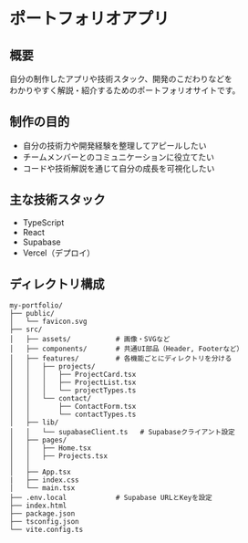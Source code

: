# ポートフォリオアプリ

## 概要

自分の制作したアプリや技術スタック、開発のこだわりなどを  
わかりやすく解説・紹介するためのポートフォリオサイトです。

## 制作の目的

- 自分の技術力や開発経験を整理してアピールしたい
- チームメンバーとのコミュニケーションに役立てたい
- コードや技術解説を通じて自分の成長を可視化したい

## 主な技術スタック

- TypeScript
- React
- Supabase
- Vercel（デプロイ）

## ディレクトリ構成

```
my-portfolio/
├── public/
│   └── favicon.svg
├── src/
│   ├── assets/           # 画像・SVGなど
│   ├── components/       # 共通UI部品（Header, Footerなど）
│   ├── features/         # 各機能ごとにディレクトリを分ける
│   │   ├── projects/
│   │   │   ├── ProjectCard.tsx
│   │   │   ├── ProjectList.tsx
│   │   │   └── projectTypes.ts
│   │   └── contact/
│   │       ├── ContactForm.tsx
│   │       └── contactTypes.ts
│   ├── lib/
│   │   └── supabaseClient.ts   # Supabaseクライアント設定
│   ├── pages/
│   │   ├── Home.tsx
│   │   ├── Projects.tsx
│   │   
│   ├── App.tsx
|   ├── index.css
│   └── main.tsx
├── .env.local            # Supabase URLとKeyを設定
├── index.html
├── package.json
├── tsconfig.json
└── vite.config.ts
```
